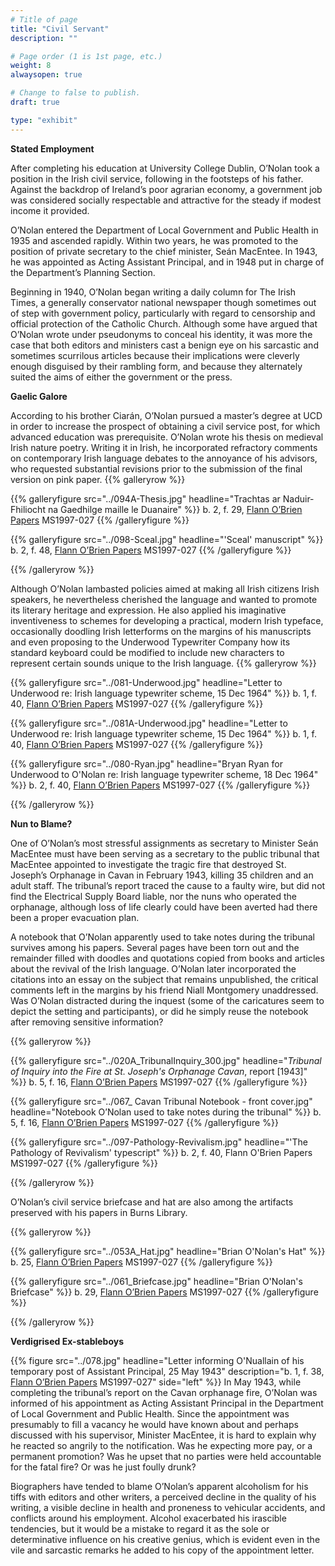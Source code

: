 ```yaml
---
# Title of page
title: "Civil Servant"
description: ""

# Page order (1 is 1st page, etc.)
weight: 8
alwaysopen: true

# Change to false to publish.
draft: true

type: "exhibit"
---
```

**Stated Employment**

After completing his education at University College Dublin, O’Nolan took a position in the Irish civil service, following in the footsteps of his father. Against the backdrop of Ireland’s poor agrarian economy, a government job was considered socially respectable and attractive for the steady if modest income it provided.

O’Nolan entered the Department of Local Government and Public Health in 1935 and ascended rapidly. Within two years, he was promoted to the position of private secretary to the chief minister, Seán MacEntee. In 1943, he was appointed as Acting Assistant Principal, and in 1948 put in charge of the Department’s Planning Section.

Beginning in 1940, O’Nolan began writing a daily column for The Irish Times, a generally conservator national newspaper though sometimes out of step with government policy, particularly with regard to censorship and official protection of the Catholic Church. Although some have argued that O’Nolan wrote under pseudonyms to conceal his identity, it was more the case that both editors and ministers cast a benign eye on his sarcastic and sometimes scurrilous articles because their implications were cleverly enough disguised by their rambling form, and because they alternately suited the aims of either the government or the press.

**Gaelic Galore**

According to his brother Ciarán, O’Nolan pursued a master’s degree at UCD in order to increase the prospect of obtaining a civil service post, for which advanced education was prerequisite. O’Nolan wrote his thesis on medieval Irish nature poetry. Writing it in Irish, he incorporated refractory comments on contemporary Irish language debates to the annoyance of his advisors, who requested substantial revisions prior to the submission of the final version on pink paper.
{{% galleryrow %}}

{{% galleryfigure src="../094A-Thesis.jpg" headline="Trachtas ar Naduir-Fhiliocht na Gaedhilge maille le Duanaire" %}}
b. 2, f. 29, [Flann O’Brien Papers](https://bc-primo.hosted.exlibrisgroup.com/primo-explore/fulldisplay?docid=ALMA-BC21332671220001021&context=L&vid=bclib_new&search_scope=bcl&tab=bcl_only&lang=en_US) MS1997-027
{{% /galleryfigure %}}

{{% galleryfigure src="../098-Sceal.jpg" headline="'Sceal' manuscript" %}}
b. 2, f. 48, [Flann O’Brien Papers](https://bc-primo.hosted.exlibrisgroup.com/primo-explore/fulldisplay?docid=ALMA-BC21332671220001021&context=L&vid=bclib_new&search_scope=bcl&tab=bcl_only&lang=en_US) MS1997-027
{{% /galleryfigure %}}

{{% /galleryrow %}}

Although O’Nolan lambasted policies aimed at making all Irish citizens Irish speakers, he nevertheless cherished the language and wanted to promote its literary heritage and expression. He also applied his imaginative inventiveness to schemes for developing a practical, modern Irish typeface, occasionally doodling Irish letterforms on the margins of his manuscripts and even proposing to the Underwood Typewriter Company how its standard keyboard could be modified to include new characters to represent certain sounds unique to the Irish language.
{{% galleryrow %}}

{{% galleryfigure src="../081-Underwood.jpg" headline="Letter to Underwood re: Irish language typewriter scheme, 15 Dec 1964" %}}
b. 1, f. 40, [Flann O’Brien Papers](https://bc-primo.hosted.exlibrisgroup.com/primo-explore/fulldisplay?docid=ALMA-BC21332671220001021&context=L&vid=bclib_new&search_scope=bcl&tab=bcl_only&lang=en_US) MS1997-027
{{% /galleryfigure %}}

{{% galleryfigure src="../081A-Underwood.jpg" headline="Letter to Underwood re: Irish language typewriter scheme, 15 Dec 1964" %}}
b. 1, f. 40, [Flann O’Brien Papers](https://bc-primo.hosted.exlibrisgroup.com/primo-explore/fulldisplay?docid=ALMA-BC21332671220001021&context=L&vid=bclib_new&search_scope=bcl&tab=bcl_only&lang=en_US) MS1997-027
{{% /galleryfigure %}}

{{% galleryfigure src="../080-Ryan.jpg" headline="Bryan Ryan for Underwood to O'Nolan re: Irish language typewriter scheme, 18 Dec 1964" %}}
b. 2, f. 40, [Flann O’Brien Papers](https://bc-primo.hosted.exlibrisgroup.com/primo-explore/fulldisplay?docid=ALMA-BC21332671220001021&context=L&vid=bclib_new&search_scope=bcl&tab=bcl_only&lang=en_US) MS1997-027
{{% /galleryfigure %}}

{{% /galleryrow %}}

**Nun to Blame?**

One of O’Nolan’s most stressful assignments as secretary to Minister Seán MacEntee must have been serving as a secretary to the public tribunal that MacEntee appointed to investigate the tragic fire that destroyed St. Joseph’s Orphanage in Cavan in February 1943, killing 35 children and an adult staff. The tribunal’s report traced the cause to a faulty wire, but did not find the Electrical Supply Board liable, nor the nuns who operated the orphanage, although loss of life clearly could have been averted had there been a proper evacuation plan.

A notebook that O’Nolan apparently used to take notes during the tribunal survives among his papers. Several pages have been torn out and the remainder filled with doodles and quotations copied from books and articles about the revival of the Irish language. O’Nolan later incorporated the citations into an essay on the subject that remains unpublished, the critical comments left in the margins by his friend Niall Montgomery unaddressed. Was O’Nolan distracted during the inquest (some of the caricatures seem to depict the setting and participants), or did he simply reuse the notebook after removing sensitive information?

{{% galleryrow %}}

{{% galleryfigure src="../020A_TribunalInquiry_300.jpg" headline="*Tribunal of Inquiry into the Fire at St. Joseph's Orphanage Cavan*, report [1943]" %}}
b. 5, f. 16, [Flann O’Brien Papers](https://bc-primo.hosted.exlibrisgroup.com/primo-explore/fulldisplay?docid=ALMA-BC21332671220001021&context=L&vid=bclib_new&search_scope=bcl&tab=bcl_only&lang=en_US) MS1997-027
{{% /galleryfigure %}}

{{% galleryfigure src="../067_ Cavan Tribunal Notebook - front cover.jpg" headline="Notebook O’Nolan used to take notes during the tribunal" %}}
b. 5, f. 16, [Flann O’Brien Papers](https://bc-primo.hosted.exlibrisgroup.com/primo-explore/fulldisplay?docid=ALMA-BC21332671220001021&context=L&vid=bclib_new&search_scope=bcl&tab=bcl_only&lang=en_US) MS1997-027
{{% /galleryfigure %}}

{{% galleryfigure src="../097-Pathology-Revivalism.jpg" headline="'The Pathology of Revivalism' typescript" %}}
b. 2, f. 40, Flann O'Brien Papers MS1997-027
{{% /galleryfigure %}}

{{% /galleryrow %}}

O’Nolan’s civil service briefcase and hat are also among the artifacts preserved with his papers in Burns Library.

{{% galleryrow %}}

{{% galleryfigure src="../053A_Hat.jpg" headline="Brian O'Nolan's Hat" %}}
b. 25, [Flann O’Brien Papers](https://bc-primo.hosted.exlibrisgroup.com/primo-explore/fulldisplay?docid=ALMA-BC21332671220001021&context=L&vid=bclib_new&search_scope=bcl&tab=bcl_only&lang=en_US) MS1997-027
{{% /galleryfigure %}}

{{% galleryfigure src="../061_Briefcase.jpg" headline="Brian O'Nolan's Briefcase" %}}
b. 29, [Flann O’Brien Papers](https://bc-primo.hosted.exlibrisgroup.com/primo-explore/fulldisplay?docid=ALMA-BC21332671220001021&context=L&vid=bclib_new&search_scope=bcl&tab=bcl_only&lang=en_US) MS1997-027
{{% /galleryfigure %}}

{{% /galleryrow %}}

**Verdigrised Ex-stableboys**

{{% figure src="../078.jpg"
           headline="Letter informing O'Nuallain of his temporary post of Assistant Principal, 25 May 1943" 
           description="b. 1, f. 38, [Flann O’Brien Papers](https://bc-primo.hosted.exlibrisgroup.com/primo-explore/fulldisplay?docid=ALMA-BC21332671220001021&context=L&vid=bclib_new&search_scope=bcl&tab=bcl_only&lang=en_US) MS1997-027" 
           side="left" %}}
In May 1943, while completing the tribunal’s report on the Cavan orphanage fire, O’Nolan was informed of his appointment as Acting Assistant Principal in the Department of Local Government and Public Health. Since the appointment was presumably to fill a vacancy he would have known about and perhaps discussed with his supervisor, Minister MacEntee, it is hard to explain why he reacted so angrily to the notification. Was he expecting more pay, or a permanent promotion? Was he upset that no parties were held accountable for the fatal fire? Or was he just foully drunk?

Biographers have tended to blame O’Nolan’s apparent alcoholism for his tiffs with editors and other writers, a perceived decline in the quality of his writing, a visible decline in health and proneness to vehicular accidents, and conflicts around his employment. Alcohol exacerbated his irascible tendencies, but it would be a mistake to regard it as the sole or determinative influence on his creative genius, which is evident even in the vile and sarcastic remarks he added to his copy of the appointment letter.
